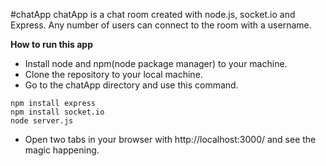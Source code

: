 #chatApp
chatApp is a chat room created with node.js, socket.io and Express. Any number of users can connect to the room with a username.

**How to run this app**
* Install node and npm(node package manager) to your machine.
* Clone the repository to your local machine.
* Go to the chatApp directory and use this command.
```shell
npm install express
npm install socket.io
node server.js
```
* Open two tabs in your browser with http://localhost:3000/ and see the magic happening.

